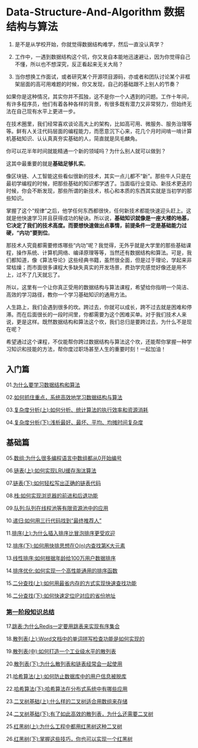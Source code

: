 # Data-Structure-And-Algorithm 数据结构与算法

1. 是不是从学校开始，你就觉得数据结构难学，然后一直没认真学？

2. 工作中，一遇到数据结构这个坑，你又发自本能地迅速避让，因为你觉得自己不懂，所以也不想深究，反正看起来无关大局？

3. 当你想换工作面试，或者研究某个开源项目源码，亦或者和团队讨论某个非框架层面的高可用难题的时候，你又发现，自己的基础跟不上别人的节奏？

如果你是这种情况，其实你并不孤独，这不是你一个人遇到的问题。工作十年间，有许多程序员，他们有着各种各样的背景，有很多既有潜力又非常努力，但始终无法在自己现有水平上更进一步。

在技术圈里，我们经常喜欢谈论高大上的架构，比如高可用、微服务、服务治理等等。鲜有人关注代码层面的编程能力，而愿意沉下心来，花几个月时间啃一啃计算机基础知识、认认真真夯实基础的人，简直就是凤毛麟角。

你可以花半年时间就能精通一个新的领域吗？为什么别人就可以做到？

这其中最重要的就是**基础足够扎实**。

像区块链、人工智能这些看似很新的技术，其实一点儿都不“新”。那些牛人只是在最初学编程的时候，把那些基础的知识都学透了。当面临行业变动、新技术更迭的时候，你会不断发现，那些所谓的新技术，核心和本质的东西其实就是当初学的那些知识。

掌握了这个“规律”之后，他学任何东西都很快，任何新技术都能快速迎头赶上。这就是他快速学习并且获得成功的秘诀。所以说，**基础知识就像是一座大楼的地基，它决定了我们的技术高度。而要想快速做出点事情，前提条件一定是基础能力过硬，“内功”要到位**。

那技术人究竟都需要修炼哪些“内功”呢？我觉得，无外乎就是大学里的那些基础课程，操作系统、计算机网络、编译原理等等，当然还有数据结构和算法。可是，我们都知道，像《算法导论》这些经典书籍，虽然很全面，但是过于理论，学起来非常枯燥；而市面很多课程大多缺失真实的开发场景，费劲学完感觉好像还是用不上，过不了几天就忘了。

所以，这里有一个让你真正受用的数据结构与算法课程，希望给你指明一个简洁、高效的学习路径，教你一个学习基础知识的通用方法。

人生路上，我们会遇到很多的坎。跨过去，你就可以成长，跨不过去就是困难和停滞。而在后面很长的一段时间里，你都需要为这个困难买单。对于我们技术人来说，更是这样。既然数据结构和算法这个坎，我们总归是要跨过去，为什么不是现在呢？

希望通过这个课程，不仅能帮你跨过数据结构与算法这个坎，还能帮你掌握一种学习知识和技能的方法，帮你度过职场甚至人生的重要时刻！一起加油！

## 入门篇

01.[为什么要学习数据结构和算法](https://github.com/KIDXO/DS-A/blob/master/data/01.为什么要学习数据结构和算法.md)

02.[如何抓住重点，系统高效地学习数据结构与算法](https://github.com/KIDXO/DS-A/blob/master/data/02.如何抓住重点，系统高效地学习数据结构与算法.md)

03.[复杂度分析(上):如何分析、统计算法的执行效率和资源消耗](https://github.com/KIDXO/DS-A/blob/master/data/03.复杂度分析（上）.md)

04.[复杂度分析(下):浅析最好、最坏、平均、均摊时间复杂度](https://github.com/KIDXO/DS-A/blob/master/data/04.复杂度分析（下）.md)

## 基础篇

05.[数组:为什么很多编程语言中数组都从0开始编号](https://github.com/KIDXO/DS-A/blob/master/data/05.数组：为什么很多编程语言中数组都从0开始编号.md)

06.[链表(上):如何实现LRU缓存淘汰算法](https://github.com/KIDXO/DS-A/blob/master/data/06.链表（上）：如何实现LRU缓存淘汰算法.md)

07.[链表(下):如何轻松写出正确的链表代码](https://github.com/KIDXO/DS-A/blob/master/data/07.链表（下）：如何轻松写出正确的链表代码.md)

08.[栈:如何实现浏览器的前进和后退功能](https://github.com/KIDXO/DS-A/blob/master/data/08.栈：如何实现浏览器的前进和后退功能.md)

09.[队列:队列在线程池等有限资源池中的应用](https://github.com/KIDXO/DS-A/blob/master/data/09.队列：队列在线程池等有限资源池中的应用.md)

10.[递归:如何用三行代码找到“最终推荐人”](https://github.com/KIDXO/DS-A/blob/master/data/10.递归：如何用三行代码找到“最终推荐人”.md)

11.[排序(上):为什么插入排序比冒泡排序更受欢迎](https://github.com/KIDXO/DS-A/blob/master/data/11.排序（上）：为什么插入排序比冒泡排序更受欢迎.md)

12.[排序(下):如何用快排思想在O(n)内查找第K大元素](https://github.com/KIDXO/DS-A/blob/master/data/12.排序（下）：如何用快排思想在O(n)内查找第K大元素.md)

13.[线性排序:如何根据年龄给100万用户数据排序](https://github.com/KIDXO/DS-A/blob/master/data/13.线性排序：如何根据年龄给100万用户数据排序.md)

14.[排序优化:如何实现一个高性能通用的排序函数](https://github.com/KIDXO/DS-A/blob/master/data/14.排序优化：如何实现一个通用的、高性能的排序函数.md)

15.[二分查找(上):如何用最省内存的方式实现快速查找功能](https://github.com/KIDXO/DS-A/blob/master/data/15.二分查找（上）：如何用最省内存的方式实现快速查找功能.md)

16.[二分查找(下):如何快速定位IP对应的省份地址](https://github.com/KIDXO/DS-A/blob/master/data/16.二分查找（下）：如何快速定位IP对应的省份地址.md)

### [第一阶段知识总结](https://github.com/KIDXO/DS-A/blob/master/resource/summary/第一阶段知识总结.jpg)

17.[跳表:为什么Redis一定要用跳表来实现有序集合](https://github.com/KIDXO/DS-A/blob/master/data/17.跳表：为什么Redis一定要用跳表来实现有序集合.md)

18.[散列表(上):Word文档中的单词拼写检查功能是如何实现的](https://github.com/KIDXO/DS-A/blob/master/data/18.散列表（上）：Word文档中的单词拼写检查功能是如何实现的.md)

19.[散列表(中):如何打造一个工业级水平的散列表](https://github.com/KIDXO/DS-A/blob/master/data/19.散列表（中）：如何打造一个工业级水平的散列表.md)

20.[散列表(下):为什么散列表和链表经常会一起使用](https://github.com/KIDXO/DS-A/blob/master/data/20.散列表（下）：为什么散列表和链表经常会一起使用.md)

21.[哈希算法(上):如何防止数据库中的用户信息被脱库](https://github.com/KIDXO/DS-A/blob/master/data/21.哈希算法（上）：如何防止数据库中的用户信息被脱库.md)

22.[哈希算法(下):哈希算法在分布式系统中有哪些应用](https://github.com/KIDXO/DS-A/blob/master/data/22.哈希算法（下）：哈希算法在分布式系统中有哪些应用.md)

23.[二叉树基础(上):什么样的二叉树适合用数组来存储](https://github.com/KIDXO/DS-A/blob/master/data/23.二叉树基础（上）：什么样的二叉树适合用数组来存储.md)

24.[二叉树基础(下):有了如此高效的散列表，为什么还需要二叉树](https://github.com/KIDXO/DS-A/blob/master/data/24.二叉树基础（下）：有了如此高效的散列表，为什么还需要二叉树.md)

25.[红黑树(上):为什么工程中都用红黑树这种二叉树](https://github.com/KIDXO/DS-A/blob/master/data/25.红黑树（上）：为什么工程中都用红黑树这种二叉树.md)

26.[红黑树(下):掌握这些技巧，你也可以实现一个红黑树](https://github.com/KIDXO/DS-A/blob/master/data/26.红黑树（下）：掌握这些技巧，你也可以实现一个红黑树.md)

